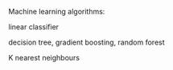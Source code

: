Machine learning algorithms:

linear classifier

decision tree, gradient boosting, random forest

K nearest neighbours
